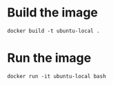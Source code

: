 # Build the image

```
docker build -t ubuntu-local .
```

# Run the image

```
docker run -it ubuntu-local bash
```
